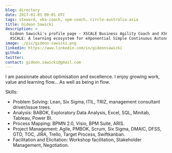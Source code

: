 ```yaml
---
blog: directory
date: 2017-01-01 00:01 UTC
tags: steward, xba-coach, xpm-coach, circle-australia-asia
title: Gideon Sawicki
description: >
  Gideon Sawicki's profile page - XSCALE Business Agility Coach and XSCALE Product Management Coach.
  XSCALE: A learning ecosystem for eXponential Simple Continuous Autonomous Learning Ecosystems
image: ./pic/gideon-sawicki.png
linkedin: https://www.linkedin.com/in/gideonsawicki
github:
twitter:
contact: gideon.sawicki@gmail.com
---
```


<!-- Write your personal summary below. You can use Markdown formatting. -->

I am passionate about optimisation and excellence. I enjoy growing work, value and learning flow... As well as being in flow. 

Skills:

 * Problem Solving: Lean, Six Sigma, ITIL, TRIZ, management consultant driver/issue trees.
 * Analysis: BABOK, Exploratory Data Analysis, Excel, SQL, Minitab, Tableau, Power BI.
 * Process Mapping: BPMN 2.0, Visio, BPM Suite, ARIS.
 * Project Management: Agile, PMBOK, Scrum, Six Sigma, DMAIC, DFSS, GTD, TOC, JIRA, Trello, Target Process, Swiftkanban.
 * Facilitation and Elicitation: Workshop facilitation, Stakeholder Management, Negotiation.
